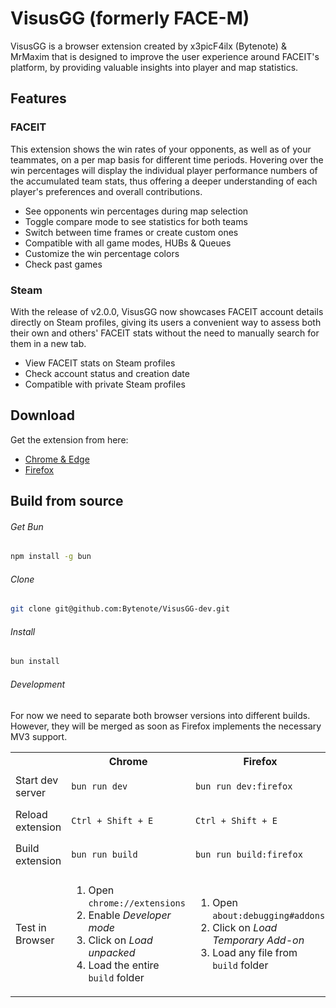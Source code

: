 # VisusGG (formerly FACE-M)

VisusGG is a browser extension created by x3picF4ilx (Bytenote) & MrMaxim that is designed to improve the user experience around FACEIT's platform, by providing valuable insights into player and map statistics.

## Features

### FACEIT

This extension shows the win rates of your opponents, as well as of your teammates, on a per map basis for different time periods.
Hovering over the win percentages will display the individual player performance numbers of the accumulated team stats, thus offering a deeper understanding of each player's preferences and overall contributions.

-   See opponents win percentages during map selection
-   Toggle compare mode to see statistics for both teams
-   Switch between time frames or create custom ones
-   Compatible with all game modes, HUBs & Queues
-   Customize the win percentage colors
-   Check past games

### Steam

With the release of v2.0.0, VisusGG now showcases FACEIT account details directly on Steam profiles, giving its users a convenient way to assess both their own and others' FACEIT stats without the need to manually search for them in a new tab.

-   View FACEIT stats on Steam profiles
-   Check account status and creation date
-   Compatible with private Steam profiles

## Download

Get the extension from here:

-   [Chrome & Edge](https://chrome.google.com/webstore/detail/visusgg/kodlabmmaalpolkfolgpahbjehalecki)
-   [Firefox](https://addons.mozilla.org/en-US/firefox/addon/visusgg)

## Build from source

###### Get Bun

```bash
npm install -g bun
```

###### Clone

```bash
git clone git@github.com:Bytenote/VisusGG-dev.git
```

###### Install

```bash
bun install
```

###### Development

For now we need to separate both browser versions into different builds.  
However, they will be merged as soon as Firefox implements the necessary MV3 support.

<table cellpadding="200">
<tr>
<th>
</th>
<th>
Chrome
</th>
<th>
Firefox
</th>
</tr>

<tr>
<td>
Start dev server
</td>
<td>

```bash
bun run dev
```

</td>
<td>

```bash
bun run dev:firefox
```

</td>
</tr>

<tr>
<td>
Reload extension
</td>
<td>

`Ctrl + Shift + E`

</td>
<td>

`Ctrl + Shift + E`

</td>
</tr>

<tr>
<td>
Build extension
</td>
<td>

```bash
bun run build
```

</td>
<td>

```bash
bun run build:firefox
```

</td>
</tr>

<tr>
<td width="20%">
Test in Browser
</td>
<td width="40%">
<ol>
<li>Open <code>chrome://extensions</code></li>
<li>Enable <i>Developer mode</i></li>
<li>Click on <i>Load unpacked</i></li>
<li>Load the entire <code>build</code> folder</li>
</ol>
</td>
<td width="40%">
<ol>
<li>Open <code>about:debugging#addons</code></li>
<li>Click on <i>Load Temporary Add-on</i></li>
<li>
Load any file from <code>build</code> folder&nbsp;&nbsp;
</li>
</ol>
</td>
</tr>

</table>
